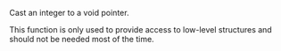 Cast an integer to a void pointer.

This function is only used to provide access to low-level structures and should not be needed most of the time.
